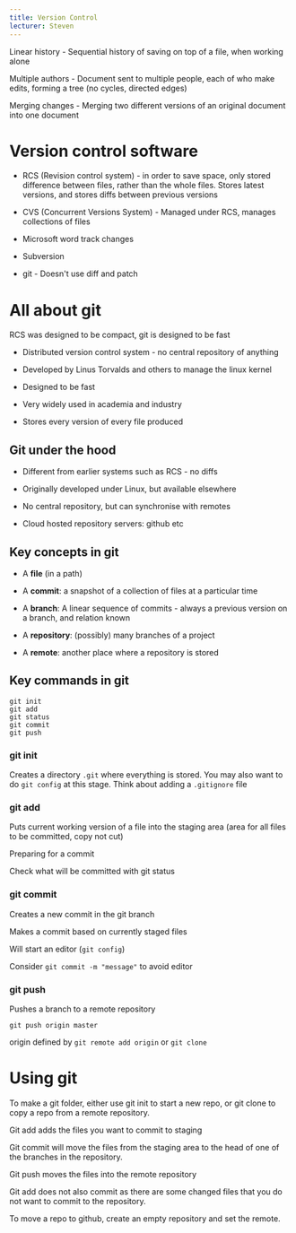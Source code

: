 ```yaml
---
title: Version Control
lecturer: Steven
---
```


Linear history - Sequential history of saving on top of a file, when
working alone

Multiple authors - Document sent to multiple people, each of who make
edits, forming a tree (no cycles, directed edges)

Merging changes - Merging two different versions of an original document
into one document

# Version control software

- RCS (Revision control system) - in order to save space, only stored
  difference between files, rather than the whole files. Stores latest
  versions, and stores diffs between previous versions

- CVS (Concurrent Versions System) - Managed under RCS, manages
  collections of files

- Microsoft word track changes

- Subversion

- git - Doesn't use diff and patch

# All about git

RCS was designed to be compact, git is designed to be fast

- Distributed version control system - no central repository of
  anything

- Developed by Linus Torvalds and others to manage the linux kernel

- Designed to be fast

- Very widely used in academia and industry

- Stores every version of every file produced

## Git under the hood

- Different from earlier systems such as RCS - no diffs

- Originally developed under Linux, but available elsewhere

- No central repository, but can synchronise with remotes

- Cloud hosted repository servers: github etc

## Key concepts in git

- A **file** (in a path)

- A **commit**: a snapshot of a collection of files at a particular
  time

- A **branch**: A linear sequence of commits - always a previous
  version on a branch, and relation known

- A **repository**: (possibly) many branches of a project

- A **remote**: another place where a repository is stored

## Key commands in git

```
git init
git add
git status
git commit
git push
```

### git init

Creates a directory `.git` where everything is stored. You may also want
to do `git config` at this stage. Think about adding a `.gitignore` file

### git add

Puts current working version of a file into the staging area (area for
all files to be committed, copy not cut)

Preparing for a commit

Check what will be committed with git status

### git commit

Creates a new commit in the git branch

Makes a commit based on currently staged files

Will start an editor (`git config`)

Consider `git commit -m "message"` to avoid editor

### git push

Pushes a branch to a remote repository

`git push origin master`

origin defined by `git remote add origin` or `git clone`

# Using git

To make a git folder, either use git init to start a new repo, or git
clone to copy a repo from a remote repository.

Git add adds the files you want to commit to staging

Git commit will move the files from the staging area to the head of one
of the branches in the repository.

Git push moves the files into the remote repository

Git add does not also commit as there are some changed files that you do
not want to commit to the repository.

To move a repo to github, create an empty repository and set the remote.
